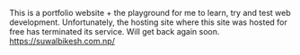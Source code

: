 This is a portfolio website + the playground for me to learn, try and test web development.
Unfortunately, the hosting site where this site was hosted for free has terminated its service. 
Will get back again soon.  https://suwalbikesh.com.np/
